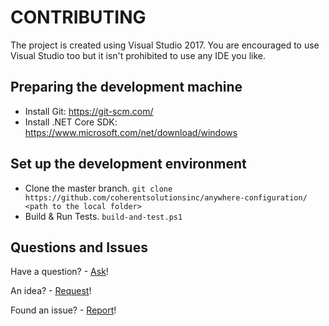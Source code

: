 # CONTRIBUTING

The project is created using Visual Studio 2017. You are encouraged to use Visual Studio too but it isn't prohibited to use any IDE you like.

## Preparing the development machine

* Install Git: https://git-scm.com/
* Install .NET Core SDK: https://www.microsoft.com/net/download/windows

## Set up the development environment

* Clone the master branch. `git clone https://github.com/coherentsolutionsinc/anywhere-configuration/ <path to the local folder>`
* Build & Run Tests. `build-and-test.ps1`

## Questions and Issues

Have a question? - [Ask][1]!

An idea? - [Request][1]!

Found an issue? - [Report][1]!

[1]: https://github.com/coherentsolutionsinc/anywhere-configuration/issues "Ask a question or report an issue"
